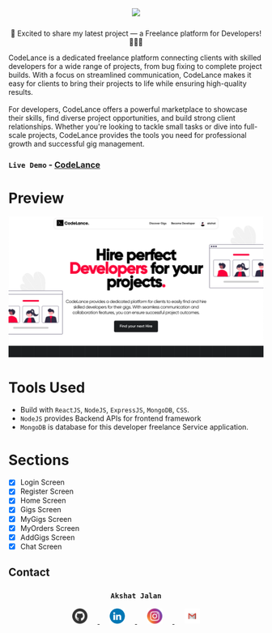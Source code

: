 <h1 align="center"><img src="/frontend/src/assets/Readmelogo.PNG" height="50px" align="center"/></h1>

<p align="center">🚀 Excited to share my latest project — a Freelance platform for Developers! 👨‍💻✨

<p>
CodeLance is a dedicated freelance platform connecting clients with skilled developers for a wide range of projects, from bug fixing to complete project builds. With a focus on streamlined communication, CodeLance makes it easy for clients to bring their projects to life while ensuring high-quality results.
<br><br/>
For developers, CodeLance offers a powerful marketplace to showcase their skills, find diverse project opportunities, and build strong client relationships. Whether you're looking to tackle small tasks or dive into full-scale projects, CodeLance provides the tools you need for professional growth and successful gig management.
</p>

### <code>Live Demo</code> - **[CodeLance](https://codelance-akshat.netlify.app)**

# Preview

 ![Alt text](https://github.com/Akshatjalan/DevFreelance/blob/master/frontend/src/assets/mockup.png?raw=true "Main Page")

# Tools Used

- Build with `ReactJS`, `NodeJS`, `ExpressJS`, `MongoDB`, `CSS`.
- `NodeJS` provides Backend APIs for frontend framework
- `MongoDB` is database for this developer freelance Service application.

# Sections

- [x] Login Screen
- [x] Register Screen
- [x] Home Screen
- [x] Gigs Screen
- [x] MyGigs Screen
- [x] MyOrders Screen
- [x] AddGigs Screen
- [x] Chat Screen

## Contact

 <h3 align="center">
  <code> Akshat Jalan </code>
</h3>
  <p align="center">

  <a href="https://github.com/Akshatjalan">
    <img src="https://github.com/Akshatjalan/akshat/blob/master/Color/Github.svg" width="30" height="30" hspace="20">
  </a>

  <a href="https://www.linkedin.com/in/akshat-jalan/">
    <img src="https://github.com/Akshatjalan/akshat/blob/master/Color/LinkedIN.svg" width="30" height="30" hspace="20">
  </a>

  <a href="https://www.instagram.com/akshatxjalan/">
    <img src="https://github.com/Akshatjalan/akshat/blob/master/Color/Instagram.svg" width="30" height="30" hspace="20">
  </a>
    <a href="mailto:jalanakshat2@gmail.com">
    <img src="https://github.com/Akshatjalan/akshat/blob/master/Color/Gmail.svg"  width="30" height="30" hspace="20">
  </a>

</p>
